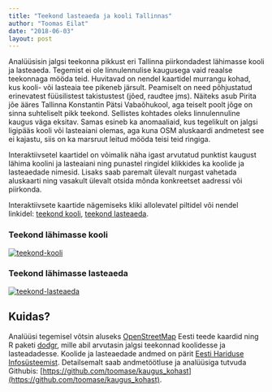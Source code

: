 ```yaml
---
title: "Teekond lasteaeda ja kooli Tallinnas"
author: "Toomas Eilat"
date: "2018-06-03"
layout: post
---
```






Analüüsisin jalgsi teekonna pikkust eri Tallinna piirkondadest lähimasse kooli ja lasteaeda. Tegemist ei ole linnulennulise kaugusega vaid reaalse teekonnaga mööda teid. Huvitavad on nendel kaartidel murrangu kohad, kus kooli- või lasteaia tee pikeneb järsult. Peamiselt on need põhjustatud erinevatest füüsilistest takistustest (jõed, raudtee jms). Näiteks asub Pirita jõe ääres Tallinna Konstantin Pätsi Vabaõhukool, aga teiselt poolt jõge on sinna suhteliselt pikk teekond. Sellistes kohtades oleks linnulennuline kaugus väga eksitav. Samas esineb ka anomaaliaid, kus tegelikult on jalgsi ligipääs kooli või lasteaiani olemas, aga kuna OSM aluskaardi andmetest see ei kajastu, siis on ka marsruut leitud mööda teisi teid ringiga.

Interaktiivsetel kaartidel on võimalik näha igast arvutatud punktist kaugust lähima koolini ja lasteaiani ning punastel ringidel klikkides ka koolide ja lasteaedade nimesid. Lisaks saab paremalt ülevalt nurgast vahetada aluskaarti ning vasakult ülevalt otsida mõnda konkreetset aadressi või piirkonda.

Interaktiivsete kaartide nägemiseks kliki allolevatel piltidel või nendel linkidel: <a href="http://eilat.ee/files/teekond_kooli.html" target="_blank">teekond kooli</a>, <a href="http://eilat.ee/files/teekond_lasteaeda.html" target="_blank">teekond lasteaeda</a>.

### Teekond lähimasse kooli
<a href="http://eilat.ee/files/teekond_kooli.html" target="_blank"><img border="0" alt="teekond-kooli" src="http://toomase.github.io/img/teekond-kooli.png"></a>

### Teekond lähimasse lasteaeda
<a href="http://eilat.ee/files/teekond_lasteaeda.html" target="_blank"><img border="0" alt="teekond-lasteaeda" src="http://toomase.github.io/img/teekond-lasteaeda.png"></a>


## Kuidas?
Analüüsi tegemisel võtsin aluseks [OpenStreetMap](https://www.openstreetmap.org/) Eesti teede kaardid ning R paketi [dodgr](https://github.com/ATFutures/dodgr), mille abil arvutasin jalgsi teekonnad koolidesse ja lasteadadesse. Koolide ja lasteaedade andmed on pärit [Eesti Hariduse Infosüsteemist](https://koolikaart.hm.ee/). Detailsemalt saab andmetöötluse ja analüüsiga tutvuda Githubis:  [https://github.com/toomase/kaugus_kohast](https://github.com/toomase/kaugus_kohast). 
